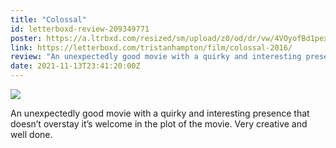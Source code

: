 ```yaml
---
title: "Colossal"
id: letterboxd-review-209349771
poster: https://a.ltrbxd.com/resized/sm/upload/z0/od/dr/vw/4VOyofBd1pexblxtDZYtYIk7NI4-0-600-0-900-crop.jpg?v=530897e93a
link: https://letterboxd.com/tristanhampton/film/colossal-2016/
review: "An unexpectedly good movie with a quirky and interesting presence that doesn’t overstay it’s welcome in the plot of the movie. Very creative and well done."
date: 2021-11-13T23:41:20:00Z
---
```

 <p><img src="https://a.ltrbxd.com/resized/sm/upload/z0/od/dr/vw/4VOyofBd1pexblxtDZYtYIk7NI4-0-600-0-900-crop.jpg?v=530897e93a"/></p> <p>An unexpectedly good movie with a quirky and interesting presence that doesn’t overstay it’s welcome in the plot of the movie. Very creative and well done.</p>